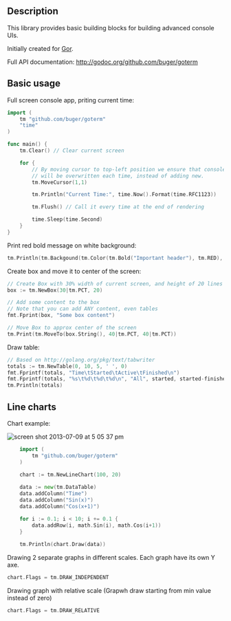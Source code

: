 ## Description

This library provides basic building blocks for building advanced console UIs.

Initially created for [Gor](http://github.com/buger/gor).

Full API documentation: http://godoc.org/github.com/buger/goterm

## Basic usage

Full screen console app, priting current time:

```go
import (
    tm "github.com/buger/goterm"
    "time"
)

func main() {
    tm.Clear() // Clear current screen

    for {
        // By moving cursor to top-left position we ensure that console output
        // will be overwritten each time, instead of adding new.
        tm.MoveCursor(1,1)

        tm.Println("Current Time:", time.Now().Format(time.RFC1123))

        tm.Flush() // Call it every time at the end of rendering

        time.Sleep(time.Second)
    }
}
```


Print red bold message on white background:

```go    
tm.Println(tm.Backgound(tm.Color(tm.Bold("Important header"), tm.RED), tm.WHITE))
```


Create box and move it to center of the screen:

```go
// Create Box with 30% width of current screen, and height of 20 lines
box := tm.NewBox(30|tm.PCT, 20)

// Add some content to the box
// Note that you can add ANY content, even tables
fmt.Fprint(box, "Some box content")

// Move Box to approx center of the screen
tm.Print(tm.MoveTo(box.String(), 40|tm.PCT, 40|tm.PCT))
```


Draw table:

```go
// Based on http://golang.org/pkg/text/tabwriter
totals := tm.NewTable(0, 10, 5, ' ', 0)
fmt.Fprintf(totals, "Time\tStarted\tActive\tFinished\n")
fmt.Fprintf(totals, "%s\t%d\t%d\t%d\n", "All", started, started-finished, finished)
tm.Println(totals)
```

## Line charts

Chart example:

![screen shot 2013-07-09 at 5 05 37 pm](https://f.cloud.github.com/assets/14009/767676/e3dd35aa-e887-11e2-9cd2-f6451eb26adc.png)


```go
    import (
        tm "github.com/buger/goterm"
    )

    chart := tm.NewLineChart(100, 20)
    
    data := new(tm.DataTable)
    data.addColumn("Time")
    data.addColumn("Sin(x)")
	data.addColumn("Cos(x+1)")

    for i := 0.1; i < 10; i += 0.1 {
		data.addRow(i, math.Sin(i), math.Cos(i+1))
	}
    
    tm.Println(chart.Draw(data))
```


Drawing 2 separate graphs in different scales. Each graph have its own Y axe.

```go
chart.Flags = tm.DRAW_INDEPENDENT
```

Drawing graph with relative scale (Grapwh draw starting from min value instead of zero)

```go
chart.Flags = tm.DRAW_RELATIVE
```
